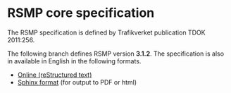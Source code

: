 RSMP core specification
=======================

The RSMP specification is defined by Trafikverket publication TDOK 2011:256.

The following branch defines RSMP version **3.1.2**.
The specification is also in available in English in the following formats.

* <a href="rst/rsmp.rst">Online (reStructured text)</a>
* <a href="sphinx">Sphinx format</a> (for output to PDF or html)
